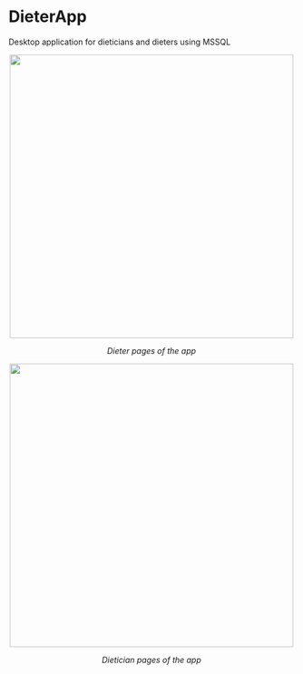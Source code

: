# DieterApp
Desktop application for dieticians and dieters using MSSQL 

<p align="center">
       <img src="https://im6.ezgif.com/tmp/ezgif-6-8728d86fa0.gif" width="500" height="500" align = center>
       <p align="center"> <i>Dieter pages of the app</i> </p>
</p>

<p align="center">
       <img src="https://im6.ezgif.com/tmp/ezgif-6-412b2e3556.gif" width="500" height="500" align = center>
       <p align="center"> <i>Dietician pages of the app</i> </p>
</p>
